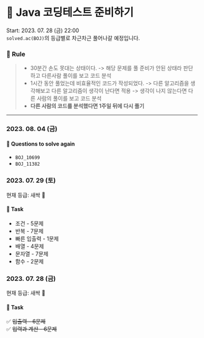 # 🚀 Java 코딩테스트 준비하기 

Start: 2023. 07. 28 (금) 22:00 <br>
`solved.ac(BOJ)`의 등급별로 차근차근 풀어나갈 예정입니다.

 ### 📝 Rule
> - 30분간 손도 못대는 상태이다. -> 해당 문제를 풀 준비가 안된 상태라 판단하고 다른사람 풀이를 보고 코드 분석
> - 1시간 동안 풀었는데 비효율적인 코드가 작성되었다. -> 다른 알고리즘을 생각해보고 다른 알고리즘이 생각이 난다면 적용 -> 생각이 나지 않는다면 다른 사람의 풀이를 보고 코드 분석
> - **다른 사람의 코드를 분석했다면 1주일 뒤에 다시 풀기**

----

### 2023. 08. 04 (금)
#### 👀 Questions to solve again
- `BOJ_10699`
- `BOJ_11382`

### 2023. 07. 29 (토)
현재 등급: 새싹 🌱
#### 📝 Task
- 조건 - 5문제
- 반복 - 7문제
- 빠른 입출력 - 1문제
- 배열 - 4문제
- 문자열 - 7문제
- 함수 - 2문제

### 2023. 07. 28 (금)
현재 등급: 새싹 🌱
#### 📝 Task
✅ ~~입출력 - 6문제~~ <br>
✅ ~~입력과 계산 - 6문제~~
